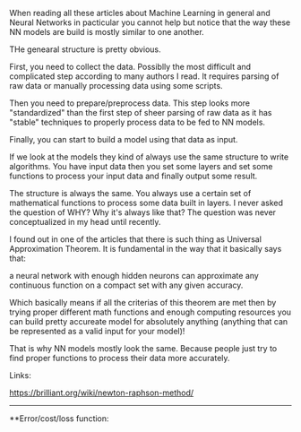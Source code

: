 When reading all these articles about Machine Learning in general and Neural Networks in pacticular you cannot help but notice that the way these NN models are build is mostly similar to one another.

THe genearal structure is pretty obvious.

First, you need to collect the data. Possiblly the most difficult and complicated step according to many authors I read. It requires parsing of raw data or manually processing data using some scripts.  

Then you need to prepare/preprocess data. This step looks more "standardized" than the first step of sheer parsing of raw data as it has "stable" techniques to properly process data to be fed to NN models.  

Finally, you can start to build a model using that data as input.

If we look at the models they kind of always use the same structure to write algorithms. You have input data then you set some layers and set some functions to process your input data and finally output some result.

The structure is always the same. You always use a certain set of mathematical functions to process some data built in layers. I never asked the question of WHY? Why it's always like that? The question was never conceptualized in my head until recently.

I found out in one of the articles that there is such thing as Universal Approximation Theorem. It is fundamental in the way that it basically says that:

a neural network with enough hidden neurons can approximate any continuous function on a compact set with any given accuracy.

Which basically means if all the criterias of this theorem are met then by trying proper different math functions and enough computing resources you can build pretty accureate model for absolutely anything (anything that can be represented as a valid input for your model)! 

That is why NN models mostly look the same. Because people just try to find proper functions to process their data more accurately. 


Links:

https://brilliant.org/wiki/newton-raphson-method/

---------------------------------------------------------------------------------------------

**Error/cost/loss function:
